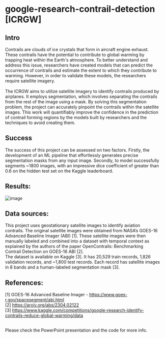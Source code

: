 # google-research-contrail-detection [ICRGW] <br>

## Intro
Contrails are clouds of ice crystals that form in aircraft engine exhaust. These contrails have the potential to contribute to global warming by trapping heat within the Earth's atmosphere. To better understand and address this issue, researchers have created models that can predict the occurrence of contrails and estimate the extent to which they contribute to warming. However, in order to validate these models, the researchers require satellite imagery.<br>
<br>
The ICRGW aims to utilize satellite imagery to identify contrails produced by airplanes. It employs segmentation, which involves separating the contrails from the rest of the image using a mask. By solving this segmentation problem, the project can accurately pinpoint the contrails within the satellite images. This work will quantifiably improve the confidence in the prediction of contrail forming regions by the models built by researchers and the techniques to avoid creating them.<br>

## Success
The success of this project can be assessed on two factors. Firstly, the development of an ML pipeline that effortlessly generates precise segmentation masks from any input image. 
Secondly, to model successfully segments ~1800 images, with an impressive dice coefficient of greater than 0.6 on the hidden test set on the Kaggle leaderboard. <br>

## Results:<br>
![image](https://github.com/SwaroopMeher/google-research-contrail-detection/assets/115743490/29fc762b-b707-4913-aabb-430520c04731)
<br>

## Data sources:<br>
This project uses geostationary satellite images to identify aviation contrails. The original satellite images were obtained from NASA’s GOES-16 Advanced Baseline Imager (ABI) [1]. 
These satellite images were then manually labeled and combined into a dataset with temporal context as explained by the authors of the paper OpenContrails: Benchmarking Contrail Detection on GOES-16 ABI [2]. <br>
The dataset is available on Kaggle [3]. It has 20,529 train records, 1,826 validation records, and ~1,800 test records. Each record has satellite images in 8 bands and a human-labeled segmentation mask [3].

## References:<br>
[1] GOES-16 Advanced Baseline Imager - https://www.goes-r.gov/spacesegment/abi.html<br>
[2] https://arxiv.org/abs/2304.02122<br>
[3] https://www.kaggle.com/competitions/google-research-identify-contrails-reduce-global-warming/data<br>

<br>Please check the PowerPoint presentation and the code for more info.






